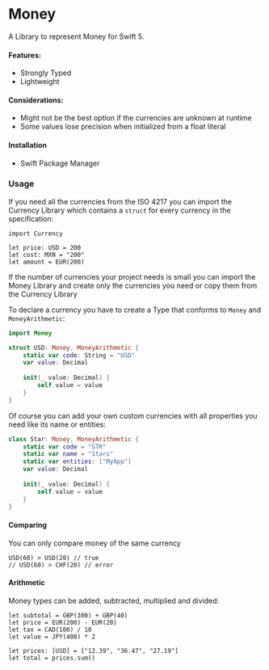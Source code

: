 # Money

A Library to represent Money for Swift 5.

#### Features:
- Strongly Typed
- Lightweight

#### Considerations:
- Might not be the best option if the currencies are unknown at runtime
- Some values lose precision when initialized from a float literal

#### Installation
- Swift Package Manager

### Usage

If you need all the currencies from the ISO 4217 you can import the Currency Library which 
contains a `struct` for every currency in the specification:

````wift
import Currency

let price: USD = 200
let cost: MXN = "200"
let amount = EUR(200)
````

If the number of currencies your project needs is small you can import the Money Library and
create only the currencies you need or copy them from the Currency Library

To declare a currency you have to create a Type that conforms to `Money` and `MoneyArithmetic`:

```swift
import Money

struct USD: Money, MoneyArithmetic {
    static var code: String = "USD"
    var value: Decimal
    
    init(_ value: Decimal) {
        self.value = value
    }
}
```

Of course you can add your own custom currencies with all properties you need like its 
name or entities:

```swift
class Star: Money, MoneyArithmetic {
    static var code = "STR"
    static var name = "Stars"
    static var entities: ["MyApp"]
    var value: Decimal
    
    init(_ value: Decimal) {
        self.value = value
    }
}
```

#### Comparing 

You can only compare money of the same currency

````wift
USD(60) > USD(20) // true
// USD(60) > CHF(20) // error
````

#### Arithmetic

Money types can be added, subtracted, multiplied and divided:
 
````wift
let subtotal = GBP(300) + GBP(40)
let price = EUR(200) - EUR(20)
let tax = CAD(100) / 10
let value = JPY(400) * 2

let prices: [USD] = ["12.39", "36.47", "27.19"]
let total = prices.sum()
````
